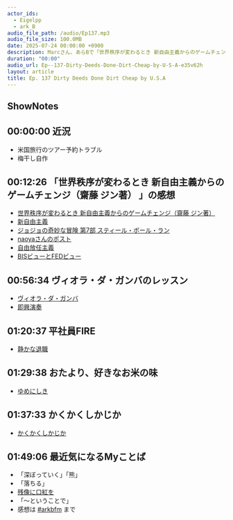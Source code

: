 ```yaml
---
actor_ids:
  - Eigelpp
  - ark_B
audio_file_path: /audio/Ep137.mp3
audio_file_size: 100.0MB
date: 2025-07-24 00:00:00 +0900
description: Marcさん、あらBで「世界秩序が変わるとき 新自由主義からのゲームチェンジ（本）」の感想、ヴィオラ・ダ・ガンバ、かくかくしかじか、深ぼっていくなどについて話しました。
duration: "00:00"
audio_url: Ep--137-Dirty-Deeds-Done-Dirt-Cheap-by-U-S-A-e35v62h
layout: article
title: Ep. 137 Dirty Deeds Done Dirt Cheap by U.S.A
---
```


## ShowNotes

## 00:00:00 近況
* 米国旅行のツアー予約トラブル
* 梅干し自作

## 00:12:26 「世界秩序が変わるとき 新自由主義からのゲームチェンジ（齋藤 ジン著） 」の感想
* [世界秩序が変わるとき 新自由主義からのゲームチェンジ（齋藤 ジン著）](https://amzn.to/454e02j)
* [新自由主義](https://ja.wikipedia.org/wiki/%E6%96%B0%E8%87%AA%E7%94%B1%E4%B8%BB%E7%BE%A9)
* [ジョジョの奇妙な冒険 第7部 スティール・ボール・ラン](https://amzn.to/4kTEXf2)
* [naoyaさんのポスト](https://x.com/naoya_ito/status/1920659653077156036)
* [自由放任主義](https://ja.wikipedia.org/wiki/%E3%83%AC%E3%83%83%E3%82%BB%E3%83%95%E3%82%A7%E3%83%BC%E3%83%AB)
* [BISビューとFEDビュー](https://www.sbbit.jp/article/fj/42955)

## 00:56:34 ヴィオラ・ダ・ガンバのレッスン
* [ヴィオラ・ダ・ガンバ](https://ja.wikipedia.org/wiki/%E3%83%B4%E3%82%A3%E3%82%AA%E3%83%A9%E3%83%BB%E3%83%80%E3%83%BB%E3%82%AC%E3%83%B3%E3%83%90)
* [即興演奏](https://ontomo-mag.com/article/column/timemachine-vol6/)

## 01:20:37 平社員FIRE
* [静かな退職](https://www.recruit-ms.co.jp/glossary/dtl/0000000316/)

## 01:29:38 おたより、好きなお米の味
* [ゆめにしき](https://www.umakiya.com/product-page/%E3%82%86%E3%82%81%E3%81%AB%E3%81%97%E3%81%8D-5kg)

## 01:37:33 かくかくしかじか
* [かくかくしかじか](https://amzn.to/3TRtMse)

## 01:49:06 最近気になるMyことば
* 「深ぼっていく」「熊」
* 「落ちる」
* [残像に口紅を](https://amzn.to/4m3X7vs)
* 「～ということで」
* 感想は [#arkbfm](https://x.com/search?q=%23arkbfm&src=typed_query&f=live) まで
